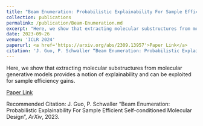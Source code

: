 ```yaml
---
title: "Beam Enumeration: Probabilistic Explainability For Sample Efficient Self-conditioned Molecular Design"
collection: publications
permalink: /publication/Beam-Enumeration.md
excerpt: "Here, we show that extracting molecular substructures from molecular generative models provides a notion of explainability and can be exploited for sample efficiency gains."
date: 2023-09-26
venue: 'ICLR 2024'
paperurl: <a href='https://arxiv.org/abs/2309.13957'>Paper Link</a>
citation: 'J. Guo, P. Schwaller “Beam Enumeration: Probabilistic Explainability For Sample Efficient Self-conditioned Molecular Design”, <i>ICLR</i>, 2024.'
---
```

Here, we show that extracting molecular substructures from molecular generative models provides a notion of explainability and can be exploited for sample efficiency gains.

[Paper Link](https://arxiv.org/abs/2309.13957)

Recommended Citation: J. Guo, P. Schwaller “Beam Enumeration: Probabilistic Explainability For Sample Efficient Self-conditioned Molecular Design”, <i>ArXiv</i>, 2023.
